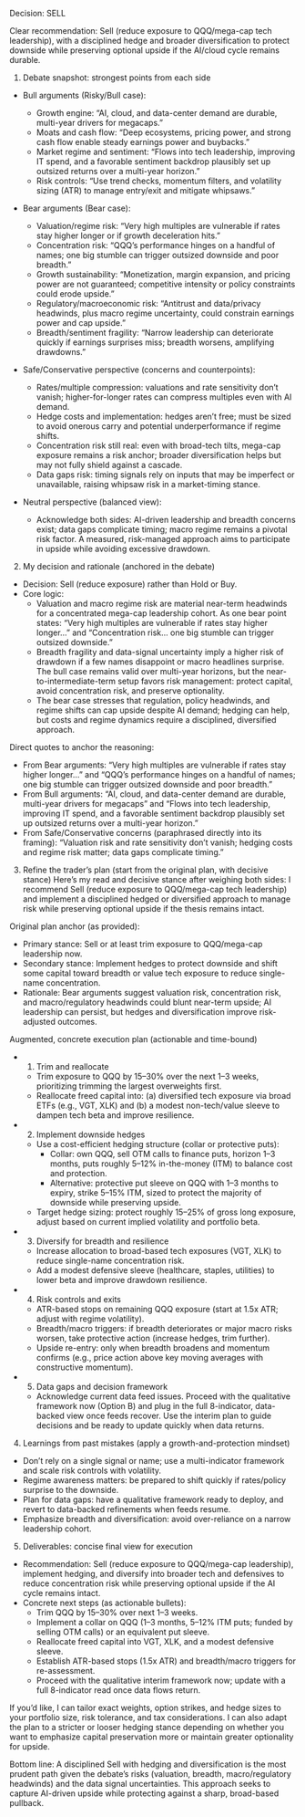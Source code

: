 Decision: SELL

Clear recommendation: Sell (reduce exposure to QQQ/mega-cap tech leadership), with a disciplined hedge and broader diversification to protect downside while preserving optional upside if the AI/cloud cycle remains durable.

1) Debate snapshot: strongest points from each side
- Bull arguments (Risky/Bull case):
  - Growth engine: “AI, cloud, and data-center demand are durable, multi-year drivers for megacaps.”
  - Moats and cash flow: “Deep ecosystems, pricing power, and strong cash flow enable steady earnings power and buybacks.”
  - Market regime and sentiment: “Flows into tech leadership, improving IT spend, and a favorable sentiment backdrop plausibly set up outsized returns over a multi-year horizon.”
  - Risk controls: “Use trend checks, momentum filters, and volatility sizing (ATR) to manage entry/exit and mitigate whipsaws.”

- Bear arguments (Bear case):
  - Valuation/regime risk: “Very high multiples are vulnerable if rates stay higher longer or if growth deceleration hits.”
  - Concentration risk: “QQQ’s performance hinges on a handful of names; one big stumble can trigger outsized downside and poor breadth.”
  - Growth sustainability: “Monetization, margin expansion, and pricing power are not guaranteed; competitive intensity or policy constraints could erode upside.”
  - Regulatory/macroeconomic risk: “Antitrust and data/privacy headwinds, plus macro regime uncertainty, could constrain earnings power and cap upside.”
  - Breadth/sentiment fragility: “Narrow leadership can deteriorate quickly if earnings surprises miss; breadth worsens, amplifying drawdowns.”

- Safe/Conservative perspective (concerns and counterpoints):
  - Rates/multiple compression: valuations and rate sensitivity don’t vanish; higher-for-longer rates can compress multiples even with AI demand.
  - Hedge costs and implementation: hedges aren’t free; must be sized to avoid onerous carry and potential underperformance if regime shifts.
  - Concentration risk still real: even with broad-tech tilts, mega-cap exposure remains a risk anchor; broader diversification helps but may not fully shield against a cascade.
  - Data gaps risk: timing signals rely on inputs that may be imperfect or unavailable, raising whipsaw risk in a market-timing stance.

- Neutral perspective (balanced view):
  - Acknowledge both sides: AI-driven leadership and breadth concerns exist; data gaps complicate timing; macro regime remains a pivotal risk factor. A measured, risk-managed approach aims to participate in upside while avoiding excessive drawdown.

2) My decision and rationale (anchored in the debate)
- Decision: Sell (reduce exposure) rather than Hold or Buy.
- Core logic:
  - Valuation and macro regime risk are material near-term headwinds for a concentrated mega-cap leadership cohort. As one bear point states: “Very high multiples are vulnerable if rates stay higher longer…” and “Concentration risk… one big stumble can trigger outsized downside.”
  - Breadth fragility and data-signal uncertainty imply a higher risk of drawdown if a few names disappoint or macro headlines surprise. The bull case remains valid over multi-year horizons, but the near-to-intermediate-term setup favors risk management: protect capital, avoid concentration risk, and preserve optionality.
  - The bear case stresses that regulation, policy headwinds, and regime shifts can cap upside despite AI demand; hedging can help, but costs and regime dynamics require a disciplined, diversified approach.

Direct quotes to anchor the reasoning:
- From Bear arguments: “Very high multiples are vulnerable if rates stay higher longer…” and “QQQ’s performance hinges on a handful of names; one big stumble can trigger outsized downside and poor breadth.”
- From Bull arguments: “AI, cloud, and data-center demand are durable, multi-year drivers for megacaps” and “Flows into tech leadership, improving IT spend, and a favorable sentiment backdrop plausibly set up outsized returns over a multi-year horizon.”
- From Safe/Conservative concerns (paraphrased directly into its framing): “Valuation risk and rate sensitivity don’t vanish; hedging costs and regime risk matter; data gaps complicate timing.”

3) Refine the trader’s plan (start from the original plan, with decisive stance)
Here’s my read and decisive stance after weighing both sides: I recommend Sell (reduce exposure to QQQ/mega-cap tech leadership) and implement a disciplined hedged or diversified approach to manage risk while preserving optional upside if the thesis remains intact.

Original plan anchor (as provided):
- Primary stance: Sell or at least trim exposure to QQQ/mega-cap leadership now.
- Secondary stance: Implement hedges to protect downside and shift some capital toward breadth or value tech exposure to reduce single-name concentration.
- Rationale: Bear arguments suggest valuation risk, concentration risk, and macro/regulatory headwinds could blunt near-term upside; AI leadership can persist, but hedges and diversification improve risk-adjusted outcomes.

Augmented, concrete execution plan (actionable and time-bound)
- 1) Trim and reallocate
  - Trim exposure to QQQ by 15–30% over the next 1–3 weeks, prioritizing trimming the largest overweights first.
  - Reallocate freed capital into: (a) diversified tech exposure via broad ETFs (e.g., VGT, XLK) and (b) a modest non-tech/value sleeve to dampen tech beta and improve resilience.
- 2) Implement downside hedges
  - Use a cost-efficient hedging structure (collar or protective puts):
    - Collar: own QQQ, sell OTM calls to finance puts, horizon 1–3 months, puts roughly 5–12% in-the-money (ITM) to balance cost and protection.
    - Alternative: protective put sleeve on QQQ with 1–3 months to expiry, strike 5–15% ITM, sized to protect the majority of downside while preserving upside.
  - Target hedge sizing: protect roughly 15–25% of gross long exposure, adjust based on current implied volatility and portfolio beta.
- 3) Diversify for breadth and resilience
  - Increase allocation to broad-based tech exposures (VGT, XLK) to reduce single-name concentration risk.
  - Add a modest defensive sleeve (healthcare, staples, utilities) to lower beta and improve drawdown resilience.
- 4) Risk controls and exits
  - ATR-based stops on remaining QQQ exposure (start at 1.5x ATR; adjust with regime volatility).
  - Breadth/macro triggers: if breadth deteriorates or major macro risks worsen, take protective action (increase hedges, trim further).
  - Upside re-entry: only when breadth broadens and momentum confirms (e.g., price action above key moving averages with constructive momentum).
- 5) Data gaps and decision framework
  - Acknowledge current data feed issues. Proceed with the qualitative framework now (Option B) and plug in the full 8-indicator, data-backed view once feeds recover. Use the interim plan to guide decisions and be ready to update quickly when data returns.

4) Learnings from past mistakes (apply a growth-and-protection mindset)
- Don’t rely on a single signal or name; use a multi-indicator framework and scale risk controls with volatility.
- Regime awareness matters: be prepared to shift quickly if rates/policy surprise to the downside.
- Plan for data gaps: have a qualitative framework ready to deploy, and revert to data-backed refinements when feeds resume.
- Emphasize breadth and diversification: avoid over-reliance on a narrow leadership cohort.

5) Deliverables: concise final view for execution
- Recommendation: Sell (reduce exposure to QQQ/mega-cap leadership), implement hedging, and diversify into broader tech and defensives to reduce concentration risk while preserving optional upside if the AI cycle remains intact.
- Concrete next steps (as actionable bullets):
  - Trim QQQ by 15–30% over next 1–3 weeks.
  - Implement a collar on QQQ (1–3 months, 5–12% ITM puts; funded by selling OTM calls) or an equivalent put sleeve.
  - Reallocate freed capital into VGT, XLK, and a modest defensive sleeve.
  - Establish ATR-based stops (1.5x ATR) and breadth/macro triggers for re-assessment.
  - Proceed with the qualitative interim framework now; update with a full 8-indicator read once data flows return.

If you’d like, I can tailor exact weights, option strikes, and hedge sizes to your portfolio size, risk tolerance, and tax considerations. I can also adapt the plan to a stricter or looser hedging stance depending on whether you want to emphasize capital preservation more or maintain greater optionality for upside.

Bottom line: A disciplined Sell with hedging and diversification is the most prudent path given the debate’s risks (valuation, breadth, macro/regulatory headwinds) and the data signal uncertainties. This approach seeks to capture AI-driven upside while protecting against a sharp, broad-based pullback.